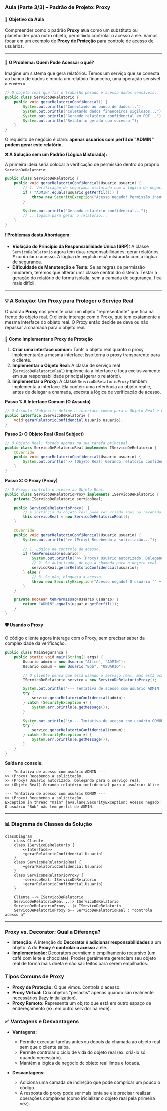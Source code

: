 ### **Aula (Parte 3/3) – Padrão de Projeto: Proxy**

#### **🎯 Objetivo da Aula**
Compreender como o padrão **Proxy** atua como um substituto ou placeholder para outro objeto, permitindo controlar o acesso a ele. Vamos focar em um exemplo de **Proxy de Proteção** para controle de acesso de usuários.

---

#### **🤔 O Problema: Quem Pode Acessar o quê?**

Imagine um sistema que gera relatórios. Temos um serviço que se conecta ao banco de dados e monta um relatório financeiro, uma operação sensível e custosa.

```java
// O objeto real que faz o trabalho pesado e acessa dados sensíveis.
public class ServicoDeRelatorio {
    public void gerarRelatorioConfidencial() {
        System.out.println("Conectando ao banco de dados...");
        System.out.println("Coletando dados financeiros sigilosos...");
        System.out.println("Gerando relatório confidencial em PDF...");
        System.out.println("Relatório gerado com sucesso!");
    }
}
```

O requisito de negócio é claro: **apenas usuários com perfil de "ADMIN" podem gerar este relatório**.

**❌ A Solução sem um Padrão (Lógica Misturada):**

A primeira ideia seria colocar a verificação de permissão dentro do próprio `ServicoDeRelatorio`:

```java
public class ServicoDeRelatorio {
    public void gerarRelatorioConfidencial(Usuario usuario) {
        // 1. Verificação de segurança misturada com a lógica de negócio.
        if (!"ADMIN".equals(usuario.getPerfil())) {
            throw new SecurityException("Acesso negado! Permissão insuficiente.");
        }
        
        System.out.println("Gerando relatório confidencial...");
        // ...lógica para gerar o relatório...
    }
}
```

**❗ Problemas desta Abordagem:**
* **Violação do Princípio da Responsabilidade Única (SRP):** A classe `ServicoDeRelatorio` agora tem duas responsabilidades: gerar relatórios E controlar o acesso. A lógica de negócio está misturada com a lógica de segurança.
* **Dificuldade de Manutenção e Teste:** Se as regras de permissão mudarem, teremos que alterar uma classe central do sistema. Testar a geração do relatório de forma isolada, sem a camada de segurança, fica mais difícil.

---

### **💡 A Solução: Um Proxy para Proteger o Serviço Real**

O padrão **Proxy** nos permite criar um objeto "representante" que fica na frente do objeto real. O cliente interage com o Proxy, que tem exatamente a mesma interface do objeto real. O Proxy então decide se deve ou não repassar a chamada para o objeto real.

#### **🔧 Como Implementar o Proxy de Proteção**

1.  **Criar uma interface comum:** Tanto o objeto real quanto o proxy implementarão a mesma interface. Isso torna o proxy transparente para o cliente.
2.  **Implementar o Objeto Real:** A classe de serviço real (`ServicoDeRelatorioReal`) implementa a interface e foca exclusivamente em sua responsabilidade principal (gerar o relatório).
3.  **Implementar o Proxy:** A classe `ServicoDeRelatorioProxy` também implementa a interface. Ela contém uma referência ao objeto real e, antes de delegar a chamada, executa a lógica de verificação de acesso.

**Passo 1: A Interface Comum (O Assunto)**
```java
// O Assunto (Subject): define a interface comum para o Objeto Real e o Proxy.
public interface IServicoDeRelatorio {
    void gerarRelatorioConfidencial(Usuario usuario);
}
```

**Passo 2: O Objeto Real (Real Subject)**
```java
// O Objeto Real: focado apenas na sua tarefa principal.
public class ServicoDeRelatorioReal implements IServicoDeRelatorio {
    @Override
    public void gerarRelatorioConfidencial(Usuario usuario) {
        System.out.println(">> (Objeto Real) Gerando relatório confidencial para o usuário: " + usuario.getNome());
    }
}
```

**Passo 3: O Proxy (Proxy)**
```java
// O Proxy: controla o acesso ao Objeto Real.
public class ServicoDeRelatorioProxy implements IServicoDeRelatorio {
    private IServicoDeRelatorio servicoReal;

    public ServicoDeRelatorioProxy() {
        // A instância do objeto real pode ser criada aqui ou recebida.
        this.servicoReal = new ServicoDeRelatorioReal();
    }

    @Override
    public void gerarRelatorioConfidencial(Usuario usuario) {
        System.out.println(">> (Proxy) Recebendo a solicitação...");
        
        // 1. Lógica de controle de acesso.
        if (temPermissao(usuario)) {
            System.out.println(">> (Proxy) Usuário autorizado. Delegando para o serviço real.");
            // 2. Se autorizado, delega a chamada para o objeto real.
            servicoReal.gerarRelatorioConfidencial(usuario);
        } else {
            // 3. Se não, bloqueia o acesso.
            throw new SecurityException("Acesso negado! O usuário '" + usuario.getNome() + "' não tem perfil de ADMIN.");
        }
    }

    private boolean temPermissao(Usuario usuario) {
        return "ADMIN".equals(usuario.getPerfil());
    }
}
```

#### **🛡️ Usando o Proxy**
O código cliente agora interage com o Proxy, sem precisar saber da complexidade da verificação.

```java
public class MainSeguranca {
    public static void main(String[] args) {
        Usuario admin = new Usuario("Alice", "ADMIN");
        Usuario comum = new Usuario("Bob", "USUARIO");

        // O cliente pensa que está usando o serviço real, mas está usando o proxy.
        IServicoDeRelatorio servico = new ServicoDeRelatorioProxy();

        System.out.println("--- Tentativa de acesso com usuário ADMIN ---");
        try {
            servico.gerarRelatorioConfidencial(admin);
        } catch (SecurityException e) {
            System.err.println(e.getMessage());
        }

        System.out.println("\n--- Tentativa de acesso com usuário COMUM ---");
        try {
            servico.gerarRelatorioConfidencial(comum);
        } catch (SecurityException e) {
            System.err.println(e.getMessage());
        }
    }
}
```
**Saída no console:**
```
--- Tentativa de acesso com usuário ADMIN ---
>> (Proxy) Recebendo a solicitação...
>> (Proxy) Usuário autorizado. Delegando para o serviço real.
>> (Objeto Real) Gerando relatório confidencial para o usuário: Alice

--- Tentativa de acesso com usuário COMUM ---
>> (Proxy) Recebendo a solicitação...
Exception in thread "main" java.lang.SecurityException: Acesso negado! O usuário 'Bob' não tem perfil de ADMIN.
```

---

### **📊 Diagrama de Classes da Solução**
```mermaid
classDiagram
    class Cliente
    class IServicoDeRelatorio {
        <<Interface>>
        +gerarRelatorioConfidencial(Usuario)
    }
    class ServicoDeRelatorioReal {
        +gerarRelatorioConfidencial(Usuario)
    }
    class ServicoDeRelatorioProxy {
        -servicoReal: IServicoDeRelatorio
        +gerarRelatorioConfidencial(Usuario)
    }

    Cliente --> IServicoDeRelatorio
    ServicoDeRelatorioReal ..|> IServicoDeRelatorio
    ServicoDeRelatorioProxy ..|> IServicoDeRelatorio
    ServicoDeRelatorioProxy o-- ServicoDeRelatorioReal : "controla acesso a"
```

---

### **Proxy vs. Decorator: Qual a Diferença?**
* **Intenção:** A intenção do **Decorator** é **adicionar responsabilidades** a um objeto. A do **Proxy** é **controlar o acesso** a ele.
* **Implementação:** Decorators permitem o empilhamento recursivo (um café com leite e chocolate). Proxies geralmente gerenciam seu objeto real de forma mais direta e não são feitos para serem empilhados.

### **Tipos Comuns de Proxy**
* **Proxy de Proteção:** O que vimos. Controla o acesso.
* **Proxy Virtual:** Cria objetos "pesados" apenas quando são realmente necessários (lazy initialization).
* **Proxy Remoto:** Representa um objeto que está em outro espaço de endereçamento (ex: em outro servidor na rede).

### **✅ Vantagens e Desvantagens**

* **Vantagens:**
    * Permite executar tarefas antes ou depois da chamada ao objeto real sem que o cliente saiba.
    * Permite controlar o ciclo de vida do objeto real (ex: criá-lo só quando necessário).
    * Mantém a lógica de negócio do objeto real limpa e focada.

* **Desvantagens:**
    * Adiciona uma camada de indireção que pode complicar um pouco o código.
    * A resposta do proxy pode ser mais lenta se ele precisar realizar operações complexas (como inicializar o objeto real pela primeira vez).